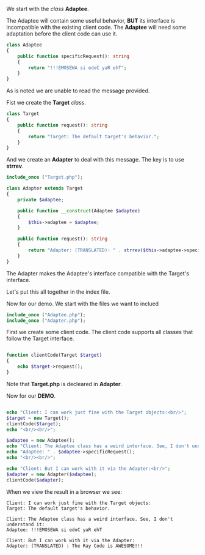 We start with the *class* **Adaptee**.

The Adaptee will contain some useful behavior, **BUT** its interface is incompatible  with the existing client code. 
The **Adaptee** will need some adaptation before the client code can use it.

```php
class Adaptee
{
    public function specificRequest(): string
    {
        return "!!!EMOSEWA si edoC yaR ehT";
    }
}
```

As is noted we are unable to read the message provided.

Fist we create the **Target** *class*.

```php
class Target
{
    public function request(): string
    {
        return "Target: The default target's behavior.";
    }
}
```

And we create an **Adapter** to deal with this message.
The key is to use **strrev**.

```php
include_once ("Target.php");

class Adapter extends Target
{
    private $adaptee;

    public function __construct(Adaptee $adaptee)
    {
        $this->adaptee = $adaptee;
    }

    public function request(): string
    {
        return "Adapter: (TRANSLATED): " . strrev($this->adaptee->specificRequest());
    }
}
```

The Adapter makes the Adaptee's interface compatible with the Target's interface.


Let's put this all together in the index file.


Now for our demo. 
We start with the files we want to inclued

```php
include_once ("Adaptee.php");
include_once ("Adapter.php");
```

First we create some client code. The client code supports all classes that follow the Target interface.

```php

function clientCode(Target $target)
{
    echo $target->request();
}

```

Note that **Target.php** is decleared in **Adapter**.

Now for our **DEMO**.

```php

echo "Client: I can work just fine with the Target objects:<br/>";
$target = new Target();
clientCode($target);
echo "<br/><br/>";

$adaptee = new Adaptee();
echo "Client: The Adaptee class has a weird interface. See, I don't understand it:<br/>";
echo "Adaptee: " . $adaptee->specificRequest();
echo "<br/><br/>";

echo "Client: But I can work with it via the Adapter:<br/>";
$adapter = new Adapter($adaptee);
clientCode($adapter);

```

When we view the result in a browser we see:

```run
Client: I can work just fine with the Target objects:
Target: The default target's behavior.

Client: The Adaptee class has a weird interface. See, I don't understand it:
Adaptee: !!!EMOSEWA si edoC yaR ehT

Client: But I can work with it via the Adapter:
Adapter: (TRANSLATED) : The Ray Code is AWESOME!!!
```

